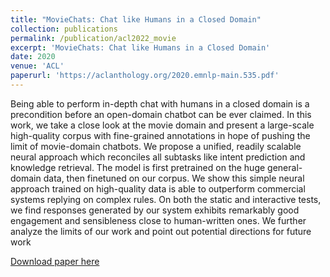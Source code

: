 ```yaml
---
title: "MovieChats: Chat like Humans in a Closed Domain"
collection: publications
permalink: /publication/acl2022_movie
excerpt: 'MovieChats: Chat like Humans in a Closed Domain'
date: 2020
venue: 'ACL'
paperurl: 'https://aclanthology.org/2020.emnlp-main.535.pdf'
---
```

Being able to perform in-depth chat with humans in a closed domain is a precondition before an open-domain chatbot can be ever claimed. In this work, we take a close look at the movie domain and present a large-scale high-quality corpus with fine-grained annotations in hope of pushing the limit of movie-domain chatbots. We propose a unified, readily scalable neural approach which reconciles all subtasks like intent prediction and knowledge retrieval. The model is first pretrained on the huge general-domain data, then finetuned on our corpus. We show this simple neural approach trained on high-quality data is able to outperform commercial systems replying on complex rules. On both the static and interactive tests, we find responses generated by our system exhibits remarkably good engagement and sensibleness close to human-written ones. We further analyze the limits of our work and point out potential directions for future work

[Download paper here](https://aclanthology.org/2020.emnlp-main.535.pdf)
